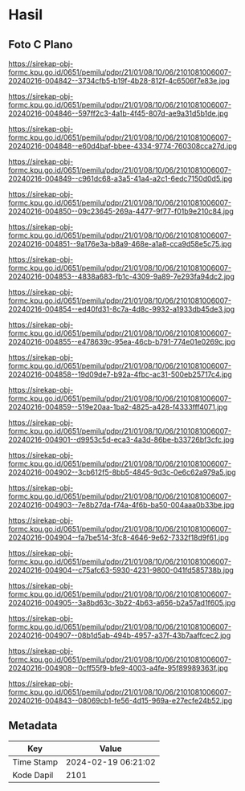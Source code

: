 # Hasil

## Foto C Plano

https://sirekap-obj-formc.kpu.go.id/0651/pemilu/pdpr/21/01/08/10/06/2101081006007-20240216-004842--3734cfb5-b19f-4b28-812f-4c6506f7e83e.jpg

https://sirekap-obj-formc.kpu.go.id/0651/pemilu/pdpr/21/01/08/10/06/2101081006007-20240216-004846--597ff2c3-4a1b-4f45-807d-ae9a31d5b1de.jpg

https://sirekap-obj-formc.kpu.go.id/0651/pemilu/pdpr/21/01/08/10/06/2101081006007-20240216-004848--e60d4baf-bbee-4334-9774-760308cca27d.jpg

https://sirekap-obj-formc.kpu.go.id/0651/pemilu/pdpr/21/01/08/10/06/2101081006007-20240216-004849--c961dc68-a3a5-41a4-a2c1-6edc7150d0d5.jpg

https://sirekap-obj-formc.kpu.go.id/0651/pemilu/pdpr/21/01/08/10/06/2101081006007-20240216-004850--09c23645-269a-4477-9f77-f01b9e210c84.jpg

https://sirekap-obj-formc.kpu.go.id/0651/pemilu/pdpr/21/01/08/10/06/2101081006007-20240216-004851--9a176e3a-b8a9-468e-a1a8-cca9d58e5c75.jpg

https://sirekap-obj-formc.kpu.go.id/0651/pemilu/pdpr/21/01/08/10/06/2101081006007-20240216-004853--4838a683-fb1c-4309-9a89-7e293fa94dc2.jpg

https://sirekap-obj-formc.kpu.go.id/0651/pemilu/pdpr/21/01/08/10/06/2101081006007-20240216-004854--ed40fd31-8c7a-4d8c-9932-a1933db45de3.jpg

https://sirekap-obj-formc.kpu.go.id/0651/pemilu/pdpr/21/01/08/10/06/2101081006007-20240216-004855--e478639c-95ea-46cb-b791-774e01e0269c.jpg

https://sirekap-obj-formc.kpu.go.id/0651/pemilu/pdpr/21/01/08/10/06/2101081006007-20240216-004858--19d09de7-b92a-4fbc-ac31-500eb25717c4.jpg

https://sirekap-obj-formc.kpu.go.id/0651/pemilu/pdpr/21/01/08/10/06/2101081006007-20240216-004859--519e20aa-1ba2-4825-a428-f4333fff4071.jpg

https://sirekap-obj-formc.kpu.go.id/0651/pemilu/pdpr/21/01/08/10/06/2101081006007-20240216-004901--d9953c5d-eca3-4a3d-86be-b33726bf3cfc.jpg

https://sirekap-obj-formc.kpu.go.id/0651/pemilu/pdpr/21/01/08/10/06/2101081006007-20240216-004902--3cb612f5-8bb5-4845-9d3c-0e6c62a979a5.jpg

https://sirekap-obj-formc.kpu.go.id/0651/pemilu/pdpr/21/01/08/10/06/2101081006007-20240216-004903--7e8b27da-f74a-4f6b-ba50-004aaa0b33be.jpg

https://sirekap-obj-formc.kpu.go.id/0651/pemilu/pdpr/21/01/08/10/06/2101081006007-20240216-004904--fa7be514-3fc8-4646-9e62-7332f18d9f61.jpg

https://sirekap-obj-formc.kpu.go.id/0651/pemilu/pdpr/21/01/08/10/06/2101081006007-20240216-004904--c75afc63-5930-4231-9800-041fd585738b.jpg

https://sirekap-obj-formc.kpu.go.id/0651/pemilu/pdpr/21/01/08/10/06/2101081006007-20240216-004905--3a8bd63c-3b22-4b63-a656-b2a57ad1f605.jpg

https://sirekap-obj-formc.kpu.go.id/0651/pemilu/pdpr/21/01/08/10/06/2101081006007-20240216-004907--08b1d5ab-494b-4957-a37f-43b7aaffcec2.jpg

https://sirekap-obj-formc.kpu.go.id/0651/pemilu/pdpr/21/01/08/10/06/2101081006007-20240216-004908--0cff55f9-bfe9-4003-a4fe-95f89989363f.jpg

https://sirekap-obj-formc.kpu.go.id/0651/pemilu/pdpr/21/01/08/10/06/2101081006007-20240216-004843--08069cb1-fe56-4d15-969a-e27ecfe24b52.jpg


## Metadata

| Key        | Value               |
| ---------- | ------------------- |
| Time Stamp | 2024-02-19 06:21:02 |
| Kode Dapil | 2101                |



